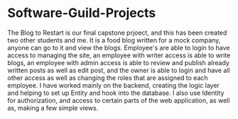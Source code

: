 # Software-Guild-Projects
The Blog to Restart is our final capstone prjoect, and this has been created two other students and me. It is a food blog written for a mock company, anyone can go to it and view the blogs. Employee's are able to login to have access to managing the site, an employee with writer access is able to write blogs, an employee with admin access is able to review and publish already written posts as well as edit post, and the owner is able to login and have all other access as well as changing the roles that are assigned to each employee. I have worked mainly on the backend, creating the logic layer and helping to set up Entity and hook into the database. I also use Identity for authorization, and access to certain parts of the web application, as well as, making a few simple views. 